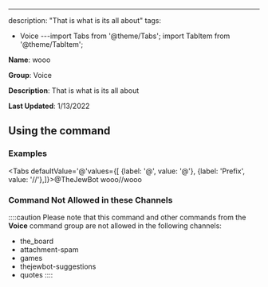 ---
description: "That is what is its all about"
tags:
  - Voice
---import Tabs from '@theme/Tabs';
import TabItem from '@theme/TabItem';

**Name**: wooo

**Group**: Voice

**Description**: That is what is its all about

**Last Updated**: 1/13/2022

## Using the command

### Examples
<Tabs defaultValue='@'values={[ {label: '@', value: '@'}, {label: 'Prefix', value: '//'},]}><TabItem value='@'>@TheJewBot wooo</TabItem><TabItem value='//'>//wooo</TabItem></Tabs>

### Command Not Allowed in these Channels
::::caution Please note that this command and other commands from the **Voice** command group are not allowed in the following channels:
- the_board
- attachment-spam
- games
- thejewbot-suggestions
- quotes
::::